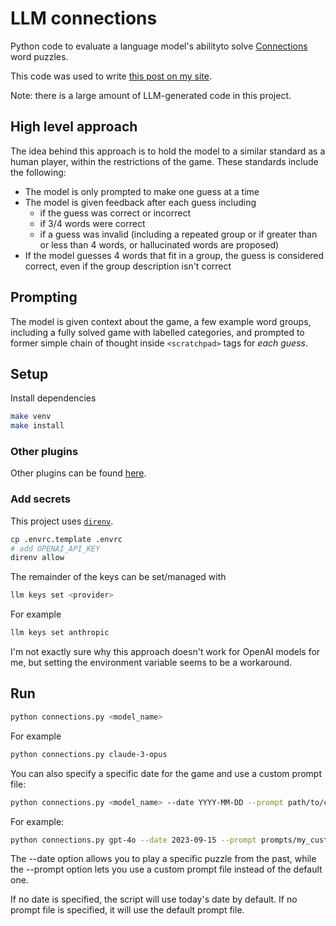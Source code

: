 # LLM connections

Python code to evaluate a language model's abilityto solve [Connections](https://www.nytimes.com/games/connections) word puzzles.

This code was used to write [this post on my site](https://danielcorin.com/posts/2024/claude-3.5-sonnet-connections-evals/).

Note: there is a large amount of LLM-generated code in this project.

## High level approach

The idea behind this approach is to hold the model to a similar standard as a human player, within the restrictions of the game.
These standards include the following:

- The model is only prompted to make one guess at a time
- The model is given feedback after each guess including
  - if the guess was correct or incorrect
  - if 3/4 words were correct
  - if a guess was invalid (including a repeated group or if greater than or less than 4 words, or hallucinated words are proposed)
- If the model guesses 4 words that fit in a group, the guess is considered correct, even if the group description isn't correct

## Prompting

The model is given context about the game, a few example word groups, including a fully solved game with labelled categories, and prompted to former simple chain of thought inside `<scratchpad>` tags for _each guess_.

## Setup

Install dependencies

```sh
make venv
make install
```

### Other plugins

Other plugins can be found [here](https://llm.datasette.io/en/stable/plugins/directory.html).

### Add secrets
This project uses [`direnv`](https://direnv.net/#basic-installation).

```sh
cp .envrc.template .envrc
# add OPENAI_API_KEY
direnv allow
```

The remainder of the keys can be set/managed with

```sh
llm keys set <provider>
```

For example

```sh
llm keys set anthropic
```

I'm not exactly sure why this approach doesn't work for OpenAI models for me, but setting the environment variable seems to be a workaround.

## Run

```sh
python connections.py <model_name>
```

For example

```sh
python connections.py claude-3-opus
```


You can also specify a specific date for the game and use a custom prompt file:

```sh
python connections.py <model_name> --date YYYY-MM-DD --prompt path/to/custom_prompt.txt
```

For example:

```sh
python connections.py gpt-4o --date 2023-09-15 --prompt prompts/my_custom_prompt.txt
```

The --date option allows you to play a specific puzzle from the past, while the --prompt option lets you use a custom prompt file instead of the default one.

If no date is specified, the script will use today's date by default.
If no prompt file is specified, it will use the default prompt file.


